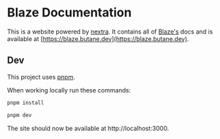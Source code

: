 # Blaze Documentation

This is a website powered by [nextra](https://nextra.site/).
It contains all of [Blaze's](https://github.com/butaneprotocol/blaze-cardano) docs
and is available at [https://blaze.butane.dev](https://blaze.butane.dev).

## Dev

This project uses [pnpm](https://pnpm.io/).

When working locally run these commands:

```sh
pnpm install

pnpm dev
```

The site should now be available at http://localhost:3000.
